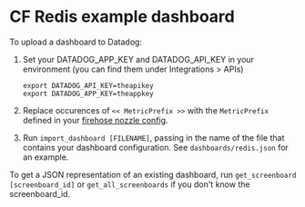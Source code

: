 # CF Redis example dashboard

To upload a dashboard to Datadog:

1. Set your DATADOG_APP_KEY and DATADOG_API_KEY in your environment (you can find them under Integrations > APIs)

    ```
    export DATADOG_API_KEY=theapikey
    export DATADOG_APP_KEY=theappkey
    ```

1. Replace occurences of `<< MetricPrefix >>` with the `MetricPrefix` defined in your [firehose nozzle config](https://github.com/cloudfoundry-incubator/datadog-firehose-nozzle).
1. Run `import_dashboard [FILENAME]`, passing in the name of the file that contains your dashboard configuration. See `dashboards/redis.json` for an example.

To get a JSON representation of an existing dashboard, run `get_screenboard [screenboard_id]` or `get_all_screenboards` if you don't know the screenboard_id.
